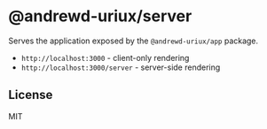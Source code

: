 # @andrewd-uriux/server

Serves the application exposed by the `@andrewd-uriux/app` package.

- `http://localhost:3000` - client-only rendering
- `http://localhost:3000/server` - server-side rendering

## License

MIT
